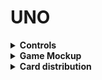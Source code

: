 # UNO
<details><summary><b>Controls</b></summary>
<p>

- **`d`** to draw a card
- **`w`** to jump in
- not playable cards should be printed faint
- menu with cards left to right, select card slot with number
- players must declare uno beforehand

</p>
</details>
<details><summary><b>Game Mockup</b></summary>
<p>

```bash
              ┏━━━┓
Current Card: ┃ 7 ┃
              ┗━━━┛
events: ═════════════════════════════════════════════
...
> nickname1 forgot to call "uno"
> You drew 7 cards

# playing direction
⬇︎════════════════════════════════════════════════════
[nickname1] has 4  cards # UI needs to expand dynamically
[nickname2] has 12 cards # depending on the number of players

You have 7 card(s):    # these cards can have colored corners
┏━━━┓┏━━━┓┏━━━┓ ┏━━━┓ ┏━━━┓┏━━━┓┏━━━┓
┃ 3 ┃┃ 7 ┃┃ ⇄ ┃ ┃ ⊘ ┃ ┃+ 2┃┃+ 4┃┃ ⨁ ┃
┗━━━┛┗━━━┛┗━━━┛ ┗━━━┛ ┗━━━┛┗━━━┛┗━━━┛
  ^ # selection cursor
════════════════════════════════════════════════════
[e]: draw card, [w]: jump in, [q]: call uno
```
This requires smart linewrap to not break up the cards when they become plenty ➡︎ terminal dimensions must be set since detecting them is _pain_
</p>
</details>
<details><summary><b>Card distribution</b></summary>
<p>

![](https://upload.wikimedia.org/wikipedia/commons/thumb/9/95/UNO_cards_deck.svg/1920px-UNO_cards_deck.svg.png)

| Cards | Chance |
| --- | --- |
| 1-9, ⊘, ⇄, +2 | $\frac{2}{27}$ |
| 0, ⨁, +4  | $\frac{1}{27}$ |

This means
</p>
</details>